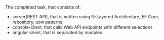 The completed task, that consists of: 
* server(REST API), that is written using N-Layered Architecture, EF Core, repository, uow patterns;
* console-client, that calls Web API endpoints with different selections
* angular-client, that is separated by modules
